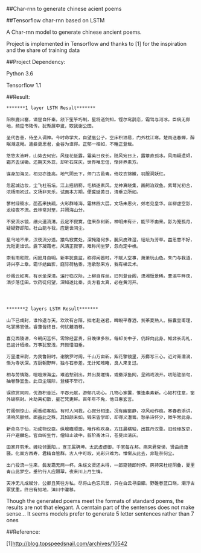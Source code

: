 ##Char-rnn to generate chinese acient poems

##Tensorflow char-rnn based on LSTM

A Char-rnn model to generate chinese ancient poems.

Project is implemented in Tensorflow and thanks to [1] for the inspiration and the share of training data


##Project Dependency:

Python 3.6

Tensorflow 1.1

##Result:


    *******1 layer LSTM Result*******
    
    阳秋鹿出塞，谪宦自怀秦。颔下笙竽巧制，星将道剑知。铿尔鸾鹊恋，霜驾与河冰。臣病无郎地，频应书陆传。犹惭展中叟，取我谢公田。 
    
    圣代告善，侍坐入调神。今时命学大，自望凰公子。空床积泪易，门外枕江寒。楚雨送春蝉，醉眠潮送飏。遣妾更思君，金谷为谁得。正郁一相如，不睡正登载。 
    
    悠悠太液畔，山势去何安。风径花低露，霜英日夜长。随风宛日上，露簟直孤冰。风雨疑遗烬，霜齐去误锄。还期天外蕊，却听石床灰。世界唯忠信，惭非养素方。 
    
    谋身加海见，相见亦逢高。地气阴云下，师门古邑青。倚坟衣锦嫩，羽服洞妖红。 
    
    忽起城边妆，尘飞杜石坛。江上摇初箭，毛鳞逐素风。龙神真晓集，画舸泊双鱼。紫萼光初合，浓梧雨初过。文场非天乐，试画本方期。便冀延黄日，清垂立所如。 
    
    蓼村绿筱水，菡萏来扶疏。火彩群峰海，霜林四大层。文场未思火，郊老见皇华。丝柳虚空影，龙梭夜不流。云林常对至，并照海山分。 
    
    不安流水镜，细火道流清。云足不寂寞，住来杂树新。神明未有计，能节不由来。影为笼孤月，疑疑野却阳。杜山能与我，应是世间尘。 
    
    星乌地不来，汉夜流分遥。猿鸟寂寞处，深掩路何多。腕凤皮珠湿，瑶坛为芳草。益思意不好，光短更谁饥。露下凝霜老，风清正寂寥。难称闲坐梦，忽向定中樵。 
    
    崇有雨和院，闲庭月自明。新丰犹食监，称得闻嚣时。不赋人空事，萧萧玩山色。朱门与我道，诗兴亭上章。霜华结幽影，庭际荷枯黍。浩歌愁来方，我有梯云术。 
    
    纱阁云如离，有水坐深清。运行临汉际，上柳自挥丝。旧列登台阁，潇湘惬景稀。曹溪牛畔夜，洒步落佳田。饮药徒何望，深知遂比秦。炎方看太真，必在黄河开。 
    
    


    *******2 layers LSTM Result*******
    
    山下已成封，谁怜退与天。欢欢有台陌，拙老赴送君。睥睨平春酒，贫茶夏熟人。振囊皇甫理，叱掌拂官低。睿藻皆终日，何忧藉酒尊。 
    
    喜见西陵讲，今朝闲苦怀。零除经富贵，日晚律多秋。每却关中子，仍辞向此身。知非长冉礼，已返计栖缘。万事犹安浅，开颜惜泪垂。 
    
    万里遭来尉，为我鲁阳时。谢脁罗时阁，千山万亩新。紫花擎镜里，芳麝写三心。近对膏濡滴，惭为寺状深。方厨朝野畔，独与石参差。无计知难睹，良人来复过。 
    
    相与劳情路，喧喧燎海尘。难追愁别出，并出莫嗟情。或撤浮鱼网，呈鹓戏浪开。叨陪驻丽句，抽卷静宜鱼。此日尘端际，登楼不举行。 
    
    误欲赏同同，优游积昔迁。平吞元献，游郁几功心。几物心家置，惟逢素素新。心如村住意，窗外破棋封。片劫离初散，星芒梵更鲜。百年年不免，他日惠玄言。 
    
    竹阁侧惊山，闻香缆客船。有时人问我，心寂分相逢。况有幽窗静，凉风动作痕。寒春若添讲，清响风额倾。面益此之殊，其如颜未如。钱来皆学即，却得义潜膏。愁杀诗怀少，微牛常此身。 
    
    新命鸟于仙，功成物议臣。纵增瞻顺面，唯作称欢身。方珏晨横轴，出筵丹汉重。旧经缘故吏，开户避麟名。官自听生竹，僧知止读中。翦阶斋沐日，苍旻出清灰。 
    
    田家开剪禾。婢校领薰阳，，宣王属骋坤。太武虚虚御，千官每在邦。病来君誉悌，贤曲尚潇骚。化面方西寿，君精自管群。古人中可取，光彩只难为。惟惭从此去，非耻奈何尘。 
    
    出门投流一生来，鬓发霜无两一杯。朱绂文贤还未得，一郎窥镜即时停。房持宋杜经阴叠，夏里青山此梦空。垂钓行人应蹑翠，夜来川上月生情。 
    
    天净无儿成赋分，公卿且笑往方私。尽将山色忘风景，只在白云寻旧廊。野碓舂蓝口晓，潮浮古冢犹重。终日有知地，漳川中灌移。 
	
Though the generated poems meet the formats of standard poems, the results are not that elegant. A cerntain part of the sentenses does not make sense... It seems models prefer to generate 5 letter sentences rather than 7 ones  
 
##Reference:

[1]http://blog.topspeedsnail.com/archives/10542
